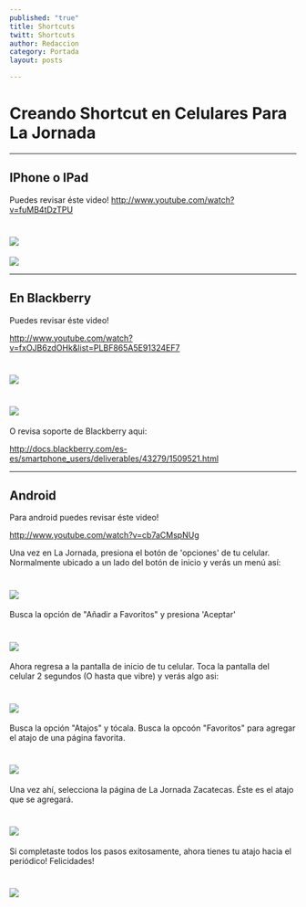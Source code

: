 ```yaml
---
published: "true"
title: Shortcuts
twitt: Shortcuts
author: Redaccion
category: Portada
layout: posts

---
```


# Creando Shortcut en Celulares Para La Jornada
__________________________________________________________________________________________________________________________________________________________________________
## IPhone o IPad

Puedes revisar éste video! 
http://www.youtube.com/watch?v=fuMB4tDzTPU

# ![](http://i.imgur.com/uZWSb47m.jpg)

![](http://i.imgur.com/rkr480Al.jpg)
__________________________________________________________________________________________________________________________________________________________________________

## En Blackberry

Puedes revisar éste video!

http://www.youtube.com/watch?v=fxOJB6zdOHk&list=PLBF865A5E91324EF7

# ![](http://i.imgur.com/b8xs67Vm.jpg)

# ![](http://i.imgur.com/IJAS1rim.gif)

O revisa soporte de Blackberry aqui:

http://docs.blackberry.com/es-es/smartphone_users/deliverables/43279/1509521.html

__________________________________________________________________________________________________________________________________________________________________________


## Android

Para android puedes revisar éste video! 

http://www.youtube.com/watch?v=cb7aCMspNUg

Una vez en La Jornada, presiona el botón de 'opciones' de tu celular. Normalmente ubicado a un lado del botón de inicio y verás un menú así:
# ![](http://i.imgur.com/XLxTYP7m.png)

Busca la opción de "Añadir a Favoritos" y presiona 'Aceptar'
# ![](http://i.imgur.com/gIEPqz4m.png)

Ahora regresa a la pantalla de inicio de tu celular. Toca la pantalla del celular 2 segundos (O hasta que vibre) y verás algo asi:
# ![](http://i.imgur.com/8FuUpzGm.png)

Busca la opción "Atajos" y tócala. Busca la opcoón "Favoritos" para agregar el atajo de una página favorita.
# ![](http://i.imgur.com/nVcoSwQm.png)

Una vez ahí, selecciona la página de La Jornada Zacatecas. Éste es el atajo que se agregará.
# ![](http://i.imgur.com/GuZVcbXm.png)

Si completaste todos los pasos exitosamente, ahora tienes tu atajo hacia el periódico! Felicidades!
# ![](http://i.imgur.com/Isou7NUm.png)
